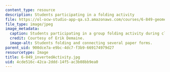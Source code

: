 ```yaml
---
content_type: resource
description: Students participating in a folding activity
file: https://ol-ocw-studio-app-qa.s3.amazonaws.com/courses/6-849-geometric-folding-algorithms-linkages-origami-polyhedra-fall-2012/4cde516c42ca2ddd14f5ac3b08bb9ea0_6-849_invertedActivity.JPG
file_type: image/jpeg
image_metadata:
  caption: Students participating in a group folding activity during class.
  credit: Courtesy of Erik Demaine.
  image-alt: Students folding and connecting several paper forms.
parent_uid: 900dce7a-e9bc-4dc7-f3b9-669174979d27
resourcetype: Image
title: 6-849_invertedActivity.jpg
uid: 4cde516c-42ca-2ddd-14f5-ac3b08bb9ea0
---
```

